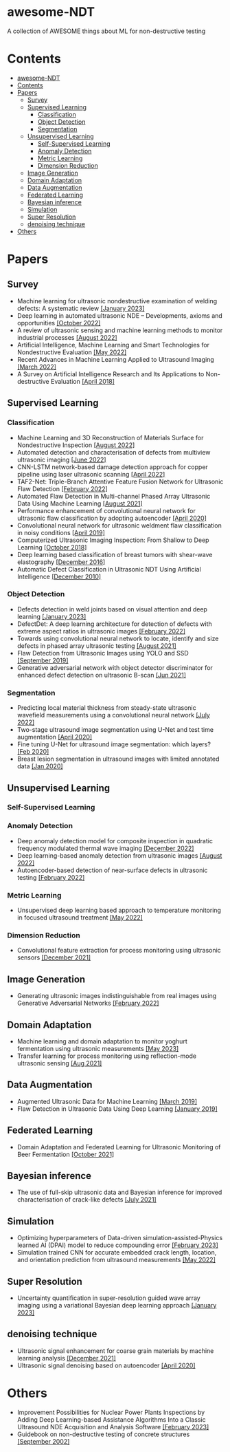 # awesome-NDT
A collection of AWESOME things about ML for non-destructive testing
# Contents

- [awesome-NDT](#awesome-ndt)
- [Contents](#contents)
- [Papers](#papers)
  - [Survey](#survey)
  - [Supervised Learning](#supervised-learning)
    - [Classification](#classification)
    - [Object Detection](#object-detection)
    - [Segmentation](#segmentation)
  - [Unsupervised Learning](#unsupervised-learning)
    - [Self-Supervised Learning](#self-supervised-learning)
    - [Anomaly Detection](#anomaly-detection)
    - [Metric Learning](#metric-learning)
    - [Dimension Reduction](#dimension-reduction)
  - [Image Generation](#image-generation)
  - [Domain Adaptation](#domain-adaptation)
  - [Data Augmentation](#data-augmentation)
  - [Federated Learning](#federated-learning)
  - [Bayesian inference](#bayesian-inference)
  - [Simulation](#simulation)
  - [Super Resolution](#super-resolution)
  - [denoising technique](#denoising-technique)
- [Others](#others)

# Papers
## Survey
- Machine learning for ultrasonic nondestructive examination of welding defects: A systematic review [[January 2023]](https://www.sciencedirect.com/science/article/pii/S0041624X22001603)
- Deep learning in automated ultrasonic NDE – Developments, axioms and opportunities [[October 2022]](https://www.sciencedirect.com/science/article/pii/S0963869522001025?via%3Dihub)
- A review of ultrasonic sensing and machine learning methods to monitor industrial processes [[August 2022]](https://www.sciencedirect.com/science/article/pii/S0041624X2200083X)
- Artificial Intelligence, Machine Learning and Smart Technologies for Nondestructive Evaluation [[May 2022]](https://www.mdpi.com/1424-8220/22/11/4055)
- Recent Advances in Machine Learning Applied to Ultrasound Imaging [[March 2022]](https://www.mdpi.com/2079-9292/11/11/1800)
- A Survey on Artificial Intelligence Research and Its Applications to Non-destructive Evaluation [[April 2018]](https://unit.aist.go.jp/nmij/public/report/bulletin/Vol10/2/V10N2P263.pdf)
## Supervised Learning
### Classification
- Machine Learning and 3D Reconstruction of Materials Surface for Nondestructive Inspection [[August 2022]](https://www.mdpi.com/1424-8220/22/16/6201?type=check_update&version=1)
- Automated detection and characterisation of defects from multiview ultrasonic imaging [[June 2022]](https://www.sciencedirect.com/science/article/pii/S0963869522000275?via%3Dihub)
- CNN-LSTM network-based damage detection approach for copper pipeline using laser ultrasonic scanning [[April 2022]](https://www.sciencedirect.com/science/article/pii/S0041624X22000038)
- TAF2-Net: Triple-Branch Attentive Feature Fusion Network for Ultrasonic Flaw Detection [[February 2022]](https://ieeexplore.ieee.org/document/9709291)
- Automated Flaw Detection in Multi-channel Phased Array Ultrasonic Data Using Machine Learning [[August 2021]](https://link.springer.com/article/10.1007/s10921-021-00796-4)
- Performance enhancement of convolutional neural network for ultrasonic flaw classification by adopting autoencoder [[April 2020]](https://www.sciencedirect.com/science/article/pii/S0963869519306243)
- Convolutional neural network for ultrasonic weldment flaw classification in noisy conditions [[April 2019]](https://www.sciencedirect.com/science/article/pii/S0041624X18305754?via%3Dihub)
- Computerized Ultrasonic Imaging Inspection: From Shallow to Deep Learning [[October 2018]](https://www.mdpi.com/1424-8220/18/11/3820)
- Deep learning based classification of breast tumors with shear-wave elastography [[December 2016]](https://www.sciencedirect.com/science/article/pii/S0041624X16301378)
- Automatic Defect Classification in Ultrasonic NDT Using Artificial Intelligence [[December 2010]](https://link.springer.com/article/10.1007/s10921-010-0086-0)
### Object Detection
- Defects detection in weld joints based on visual attention and deep learning [[January 2023]](https://www.sciencedirect.com/science/article/pii/S0963869522001633)
- DefectDet: A deep learning architecture for detection of defects with extreme aspect ratios in ultrasonic images [[February 2022]](https://www.sciencedirect.com/science/article/pii/S0925231221018464)
- Towards using convolutional neural network to locate, identify and size defects in phased array ultrasonic testing [[August 2021]](https://www.sciencedirect.com/science/article/pii/S0041624X21000731)
- Flaw Detection from Ultrasonic Images using YOLO and SSD [[September 2019]](https://ieeexplore.ieee.org/document/8868929)
- Generative adversarial network with object detector discriminator for enhanced defect detection on ultrasonic B-scan [[Jun 2021]](https://arxiv.org/pdf/2106.04281.pdf)
### Segmentation
- Predicting local material thickness from steady-state ultrasonic wavefield measurements using a convolutional neural network [[July 2022]](https://www.sciencedirect.com/science/article/pii/S0041624X2100278X?via%3Dihub)
- Two-stage ultrasound image segmentation using U-Net and test time augmentation [[April 2020]](https://link.springer.com/article/10.1007/s11548-020-02158-3)
- Fine tuning U-Net for ultrasound image segmentation: which layers? [[Feb 2020]](https://arxiv.org/abs/2002.08438)
- Breast lesion segmentation in ultrasound images with limited annotated data [[Jan 2020]](https://arxiv.org/abs/2001.07322)
## Unsupervised Learning
### Self-Supervised Learning
### Anomaly Detection
- Deep anomaly detection model for composite inspection in quadratic frequency modulated thermal wave imaging [[December 2022]](https://www.sciencedirect.com/science/article/pii/S0963869522001098)
- Deep learning-based anomaly detection from ultrasonic images [[August 2022]](https://www.sciencedirect.com/science/article/pii/S0041624X2200049X)
- Autoencoder-based detection of near-surface defects in ultrasonic testing [[February 2022]](https://www.sciencedirect.com/science/article/pii/S0041624X21002547)
### Metric Learning
- Unsupervised deep learning based approach to temperature monitoring in focused ultrasound treatment [[May 2022]](https://www.sciencedirect.com/science/article/pii/S0041624X22000063)
### Dimension Reduction
- Convolutional feature extraction for process monitoring using ultrasonic sensors [[December 2021]](https://www.sciencedirect.com/science/article/pii/S0098135421002866?via%3Dihub)
## Image Generation
- Generating ultrasonic images indistinguishable from real images using Generative Adversarial Networks [[February 2022]](https://www.sciencedirect.com/science/article/pii/S0041624X21002298)
## Domain Adaptation
- Machine learning and domain adaptation to monitor yoghurt fermentation using ultrasonic measurements [[May 2023]](https://www.sciencedirect.com/science/article/pii/S0956713523000221?via%3Dihub)
- Transfer learning for process monitoring using reflection-mode ultrasonic sensing [[Aug 2021]](https://www.sciencedirect.com/science/article/pii/S0041624X21001025?via%3Dihub)
## Data Augmentation
- Augmented Ultrasonic Data for Machine Learning [[March 2019]](https://arxiv.org/abs/1903.11399)
- Flaw Detection in Ultrasonic Data Using Deep Learning [[January 2019]](https://core.ac.uk/download/pdf/292602691.pdf3)
## Federated Learning
- Domain Adaptation and Federated Learning for Ultrasonic Monitoring of Beer Fermentation [[October 2021]](https://www.mdpi.com/2311-5637/7/4/253)
## Bayesian inference
- The use of full-skip ultrasonic data and Bayesian inference for improved characterisation of crack-like defects [[July 2021]](https://www.sciencedirect.com/science/article/pii/S0963869521000669?via%3Dihub)
## Simulation
- Optimizing hyperparameters of Data-driven simulation-assisted-Physics learned AI (DPAI) model to reduce compounding error [[February 2023]](https://www.sciencedirect.com/science/article/pii/S0041624X2200169X?ref=cra_js_challenge&fr=RR-1)
- Simulation trained CNN for accurate embedded crack length, location, and orientation prediction from ultrasound measurements [[May 2022]](https://www.sciencedirect.com/science/article/pii/S0020768322000786?via%3Dihub)
## Super Resolution
- Uncertainty quantification in super-resolution guided wave array imaging using a variational Bayesian deep learning approach [[January 2023]](https://www.sciencedirect.com/science/article/pii/S0963869522001529)
## denoising technique
- Ultrasonic signal enhancement for coarse grain materials by machine learning analysis [[December 2021]](https://www.sciencedirect.com/science/article/pii/S0041624X21001773)
- Ultrasonic signal denoising based on autoencoder [[April 2020]](https://aip.scitation.org/doi/10.1063/1.5136269)
# Others
- Improvement Possibilities for Nuclear Power Plants Inspections by Adding Deep Learning-based Assistance Algorithms Into a Classic Ultrasound NDE Acquisition and Analysis Software [[February 2023]](http://www.journalofenergy.com/index.php/joe/article/view/410/378)
- Guidebook on non-destructive testing of concrete structures [[September 2002]](https://www-pub.iaea.org/mtcd/publications/pdf/tcs-17_web.pdf)